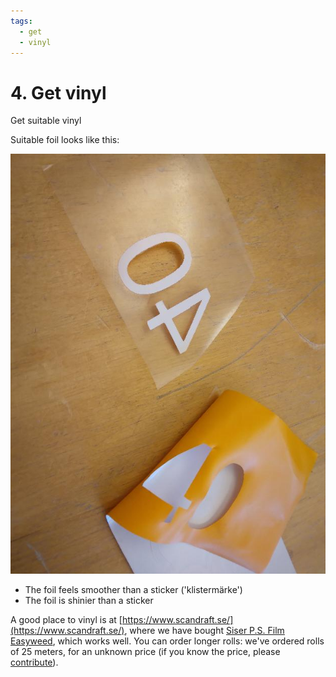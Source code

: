 ```yaml
---
tags:
  - get
  - vinyl
---
```


# 4. Get vinyl

Get suitable vinyl

Suitable foil looks like this:

![Transfer foil ready for transfer](transfer_ready.jpg)

- The foil feels smoother than a sticker ('klistermärke')
- The foil is shinier than a sticker

A good place to vinyl is at [https://www.scandraft.se/](https://www.scandraft.se/),
where we have bought
[Siser P.S. Film Easyweed](https://www.scandraft.se/products/heat-transfer-vinyl/siser-cut-transfer/siser-ps-film-easyweed-a0021),
which works well.
You can order longer rolls: we've ordered rolls of 25 meters,
for an unknown price (if you know the price, please [contribute](../CONTRIBUTING.md)).

